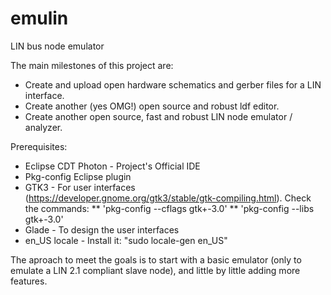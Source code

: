 # emulin
LIN bus node emulator

The main milestones of this project are:
* Create and upload open hardware schematics and gerber files for a LIN interface.
* Create another (yes OMG!) open source and robust ldf editor.
* Create another open source, fast and robust LIN node emulator / analyzer.

Prerequisites:
* Eclipse CDT Photon - Project's Official IDE
* Pkg-config Eclipse plugin 
* GTK3 - For user interfaces (https://developer.gnome.org/gtk3/stable/gtk-compiling.html). Check the commands:
** 'pkg-config --cflags gtk+-3.0'
** 'pkg-config --libs gtk+-3.0'
* Glade - To design the user interfaces
* en_US locale - Install it: "sudo locale-gen en_US"

The aproach to meet the goals is to start with a basic emulator (only to emulate a LIN 2.1 compliant slave node), and little by little adding more features.
